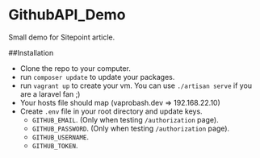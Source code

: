 # GithubAPI_Demo
Small demo for Sitepoint article.

##Installation
- Clone the repo to your computer.
- run `composer update` to update your packages.
- run `vagrant up` to create your vm. You can use `./artisan serve` if you are a laravel fan ;)
- Your hosts file should map (vaprobash.dev => 192.168.22.10)
- Create `.env` file in your root directory and update keys.
  - `GITHUB_EMAIL`. (Only when testing `/authorization` page).
  - `GITHUB_PASSWORD`. (Only when testing `/authorization` page).
  - `GITHUB_USERNAME`.
  - `GITHUB_TOKEN`.
